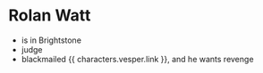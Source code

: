 # Rolan Watt

- is in Brightstone
- judge
- blackmailed {{ characters.vesper.link }}, and he wants revenge
